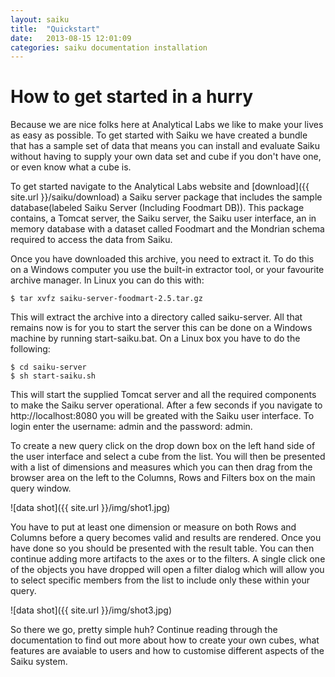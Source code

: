 ```yaml
---
layout: saiku
title:  "Quickstart"
date:   2013-08-15 12:01:09
categories: saiku documentation installation
---
```


How to get started in a hurry
=============================

Because we are nice folks here at Analytical Labs we like to make your lives as easy as possible. To get started with Saiku we have created a bundle that has a sample set of data that means you can install and evaluate Saiku without having to supply your own data set and cube if you don't have one, or even know what a cube is.

To get started navigate to the Analytical Labs website and [download]({{ site.url }}/saiku/download) a Saiku server package that includes the sample database(labeled Saiku Server (Including Foodmart DB)). This package contains, a Tomcat server, the Saiku server, the Saiku user interface, an in memory database with a dataset called Foodmart and the Mondrian schema required to access the data from Saiku.

Once you have downloaded this archive, you need to extract it. To do this on a Windows computer you use the built-in extractor tool, or your favourite archive manager. In Linux you can do this with:

    $ tar xvfz saiku-server-foodmart-2.5.tar.gz

This will extract the archive into a directory called saiku-server. All that remains now is for you to start the server this can be done on a Windows machine by running start-saiku.bat. On a Linux box you have to do the following:

    $ cd saiku-server
    $ sh start-saiku.sh

This will start the supplied Tomcat server and all the required components to make the Saiku server operational. After a few seconds if you navigate to http://localhost:8080 you will be greated with the Saiku user interface. To login enter the username: admin and the password: admin.

To create a new query click on the drop down box on the left hand side of the user interface and select a cube from the list. You will then be presented with a list of dimensions and measures which you can then drag from the browser area on the left to the Columns, Rows and Filters box on the main query window.

![data shot]({{ site.url }}/img/shot1.jpg)


You have to put at least one dimension or measure on both Rows and Columns before a query becomes valid and results are rendered. Once you have done so you should be presented with the result table. You can then continue adding more artifacts to the axes or to the filters. A single click one of the objects you have dropped will open a filter dialog which will allow you to select specific members from the list to include only these within your query.

![data shot]({{ site.url }}/img/shot3.jpg)


So there we go, pretty simple huh? Continue reading through the documentation to find out more about how to create your own cubes, what features are avaiable to users and how to customise different aspects of the Saiku system. 
